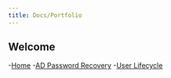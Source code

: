 ```yaml
---
title: Docs/Portfolio
---
```

## Welcome
-[Home](index.md)
-[AD Password Recovery](passwd-recovery.md)
-[User Lifecycle](user-lifecycle.md)